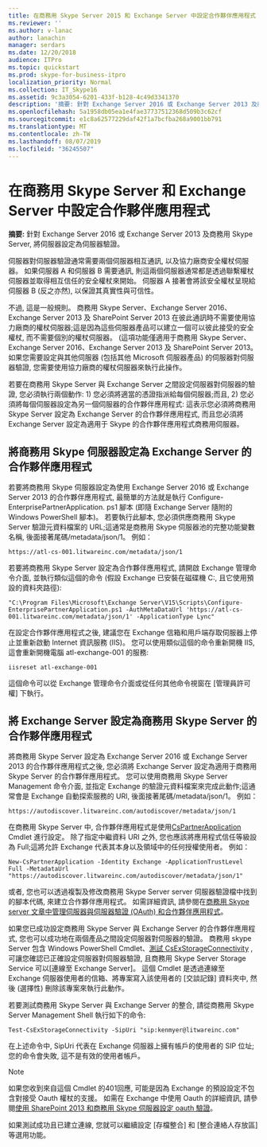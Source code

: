 ```yaml
---
title: 在商務用 Skype Server 2015 和 Exchange Server 中設定合作夥伴應用程式
ms.reviewer: ''
ms.author: v-lanac
author: lanachin
manager: serdars
ms.date: 12/20/2018
audience: ITPro
ms.topic: quickstart
ms.prod: skype-for-business-itpro
localization_priority: Normal
ms.collection: IT_Skype16
ms.assetid: 9c3a3054-6201-433f-b128-4c49d3341370
description: '摘要: 針對 Exchange Server 2016 或 Exchange Server 2013 及商務用 Skype Server, 將伺服器設定為伺服器驗證。'
ms.openlocfilehash: 5a1958db05ea1e4fae37737512368d509b3c62cf
ms.sourcegitcommit: e1c8a62577229daf42f1a7bcfba268a9001bb791
ms.translationtype: MT
ms.contentlocale: zh-TW
ms.lasthandoff: 08/07/2019
ms.locfileid: "36245507"
---
```

# <a name="configure-partner-applications-in-skype-for-business-server-and-exchange-server"></a>在商務用 Skype Server 和 Exchange Server 中設定合作夥伴應用程式
 
**摘要:** 針對 Exchange Server 2016 或 Exchange Server 2013 及商務用 Skype Server, 將伺服器設定為伺服器驗證。
  
伺服器對伺服器驗證通常需要兩個伺服器相互通訊, 以及協力廠商安全權杖伺服器。 如果伺服器 A 和伺服器 B 需要通訊, 則這兩個伺服器通常都是透過聯繫權杖伺服器並取得相互信任的安全權杖來開始。 伺服器 A 接著會將該安全權杖呈現給伺服器 B (反之亦然), 以保證其真實性與可信性。
  
不過, 這是一般規則。 商務用 Skype Server、Exchange Server 2016、Exchange Server 2013 及 SharePoint Server 2013 在彼此通訊時不需要使用協力廠商的權杖伺服器;這是因為這些伺服器產品可以建立一個可以彼此接受的安全權杖, 而不需要個別的權杖伺服器。 (這項功能僅適用于商務用 Skype Server、Exchange Server 2016、Exchange Server 2013 及 SharePoint Server 2013。 如果您需要設定與其他伺服器 (包括其他 Microsoft 伺服器產品) 的伺服器對伺服器驗證, 您需要使用協力廠商的權杖伺服器來執行此操作。
  
若要在商務用 Skype Server 與 Exchange Server 之間設定伺服器對伺服器的驗證, 您必須執行兩個動作: 1) 您必須將適當的憑證指派給每個伺服器;而且, 2) 您必須將每個伺服器設定為另一個伺服器的合作夥伴應用程式: 這表示您必須將商務用 Skype Server 設定為 Exchange Server 的合作夥伴應用程式, 而且您必須將 Exchange Server 設定為適用于 Skype 的合作夥伴應用程式商務用伺服器。
  
## <a name="configuring-skype-for-business-server-to-be-a-partner-application-for-exchange-server"></a>將商務用 Skype 伺服器設定為 Exchange Server 的合作夥伴應用程式

若要將商務用 Skype 伺服器設定為使用 Exchange Server 2016 或 Exchange Server 2013 的合作夥伴應用程式, 最簡單的方法就是執行 Configure-EnterprisePartnerApplication. ps1 腳本 (即隨 Exchange Server 隨附的 Windows PowerShell 腳本)。 若要執行此腳本, 您必須供應商務用 Skype Server 驗證元資料檔案的 URL;這通常是商務用 Skype 伺服器池的完整功能變數名稱, 後面接著尾碼/metadata/json/1。 例如：
  
```
https://atl-cs-001.litwareinc.com/metadata/json/1
```

若要將商務用 Skype Server 設定為合作夥伴應用程式, 請開啟 Exchange 管理命令介面, 並執行類似這個的命令 (假設 Exchange 已安裝在磁碟機 C:, 且它使用預設的資料夾路徑):
  
```
"C:\Program Files\Microsoft\Exchange Server\V15\Scripts\Configure-EnterprisePartnerApplication.ps1 -AuthMetaDataUrl 'https://atl-cs-001.litwareinc.com/metadata/json/1' -ApplicationType Lync"
```

在設定合作夥伴應用程式之後, 建議您在 Exchange 信箱和用戶端存取伺服器上停止並重新啟動 Internet 資訊服務 (IIS)。 您可以使用類似這個的命令重新開機 IIS, 這會重新開機電腦 atl-exchange-001 的服務:
  
```
iisreset atl-exchange-001
```

這個命令可以從 Exchange 管理命令介面或從任何其他命令視窗在 [管理員許可權] 下執行。
  
## <a name="configuring-exchange-server-to-be-a-partner-application-for-skype-for-business-server"></a>將 Exchange Server 設定為商務用 Skype Server 的合作夥伴應用程式

將商務用 Skype Server 設定為 Exchange Server 2016 或 Exchange Server 2013 的合作夥伴應用程式之後, 您必須將 Exchange Server 設定為適用于商務用 Skype Server 的合作夥伴應用程式。 您可以使用商務用 Skype Server Management 命令介面, 並指定 Exchange 的驗證元資料檔案來完成此動作;這通常會是 Exchange 自動探索服務的 URI, 後面接著尾碼/metadata/json/1。 例如：
  
```
https://autodiscover.litwareinc.com/autodiscover/metadata/json/1
```

在商務用 Skype Server 中, 合作夥伴應用程式是使用[CsPartnerApplication](https://docs.microsoft.com/powershell/module/skype/new-cspartnerapplication?view=skype-ps) Cmdlet 進行設定。 除了指定中繼資料 URI 之外, 您也應該將應用程式信任等級設為 Full;這將允許 Exchange 代表其本身以及領域中的任何授權使用者。 例如：
  
```
New-CsPartnerApplication -Identity Exchange -ApplicationTrustLevel Full -MetadataUrl "https://autodiscover.litwareinc.com/autodiscover/metadata/json/1"
```

或者, 您也可以透過複製及修改商務用 Skype Server server 伺服器驗證檔中找到的腳本代碼, 來建立合作夥伴應用程式。 如需詳細資訊, 請參閱在[商務用 Skype server 文章中管理伺服器與伺服器驗證 (OAuth) 和合作夥伴應用程式](../../manage/authentication/server-to-server-and-partner-applications.md)。
  
如果您已成功設定商務用 Skype Server 與 Exchange Server 的合作夥伴應用程式, 您也可以成功地在兩個產品之間設定伺服器對伺服器的驗證。 商務用 skype Server 包含 Windows PowerShell Cmdlet、[測試 CsExStorageConnectivity](https://docs.microsoft.com/powershell/module/skype/test-csexstorageconnectivity?view=skype-ps) , 可讓您確認已正確設定伺服器對伺服器驗證, 且商務用 Skype Server Storage Service 可以[連線至 Exchange Server]。 這個 Cmdlet 是透過連線至 Exchange 伺服器使用者的信箱、將專案寫入該使用者的 [交談記錄] 資料夾中, 然後 (選擇性) 刪除該專案來執行此動作。
  
若要測試商務用 Skype Server 與 Exchange Server 的整合, 請從商務用 Skype Server Management Shell 執行如下的命令:
  
```
Test-CsExStorageConnectivity -SipUri "sip:kenmyer@litwareinc.com"
```

在上述命令中, SipUri 代表在 Exchange 伺服器上擁有帳戶的使用者的 SIP 位址;您的命令會失敗, 這不是有效的使用者帳戶。
  
> [!NOTE]
> 如果您收到來自這個 Cmdlet 的401回應, 可能是因為 Exchange 的預設設定不包含對接受 Oauth 權杖的支援。 如需在 Exchange 中使用 Oauth 的詳細資訊, 請參閱[使用 SharePoint 2013 和商務用 Skype 伺服器設定 oauth 驗證](https://go.microsoft.com/fwlink/p/?LinkId=513103)。 
  
如果測試成功且已建立連線, 您就可以繼續設定 [存檔整合] 和 [整合連絡人存放區] 等選用功能。
